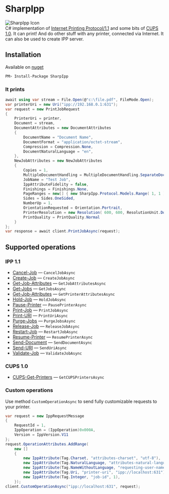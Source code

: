 # SharpIpp
![SharpIpp Icon][SharpIpp.icon]
</br>
C# implementation of [Internet Printing Protocol/1.1](https://tools.ietf.org/html/rfc2911) and some bits of [CUPS 1.0](http://www.cups.org/doc/spec-ipp.html).
It can print! And do other stuff with any printer, connected via Internet.
It can also be used to create IPP server.

## Installation
Available on [nuget][SharpIpp.nuget]
```bash
PM> Install-Package SharpIpp
```

### It prints
```csharp
await using var stream = File.Open(@"c:\file.pdf", FileMode.Open);
var printerUri = new Uri("ipp://192.168.0.1:631");
var request = new PrintJobRequest
{
    PrinterUri = printer,
    Document = stream,
    DocumentAttributes = new DocumentAttributes
    {
        DocumentName = "Document Name",
        DocumentFormat = "application/octet-stream",
        Compression = Compression.None,
        DocumentNaturalLanguage = "en",
    },
    NewJobAttributes = new NewJobAttributes
    {
        Copies = 1,
        MultipleDocumentHandling = MultipleDocumentHandling.SeparateDocumentsCollatedCopies,
        JobName = "Test Job",
        IppAttributeFidelity = false,
        Finishings = Finishings.None,
        PageRanges = new[] { new SharpIpp.Protocol.Models.Range( 1, 1 ) },
        Sides = Sides.OneSided,
        NumberUp = 1,
        OrientationRequested = Orientation.Portrait,
        PrinterResolution = new Resolution( 600, 600, ResolutionUnit.DotsPerInch ),
        PrintQuality = PrintQuality.Normal
    }
};
var response = await client.PrintJobAsync(request);
```

## Supported operations
### IPP 1.1
- [Cancel-Job](https://tools.ietf.org/html/rfc2911#section-3.3.3) — `CancelJobAsync`
- [Create-Job](https://datatracker.ietf.org/doc/html/rfc2911#section-3.2.4) — `CreateJobAsync`
- [Get-Job-Attributes](https://datatracker.ietf.org/doc/html/rfc2911#section-3.3.4) — `GetJobAttributesAsync`
- [Get-Jobs](https://datatracker.ietf.org/doc/html/rfc2911#section-3.2.6) — `GetJobsAsync`
- [Get-Job-Attributes](https://datatracker.ietf.org/doc/html/rfc2911#section-3.3.4) — `GetPrinterAttributesAsync`
- [Hold-Job](https://datatracker.ietf.org/doc/html/rfc2911#section-3.3.5) — `HoldJobAsync`
- [Pause-Printer](https://datatracker.ietf.org/doc/html/rfc2911#section-3.2.7) — `PausePrinterAsync`
- [Print-Job](https://datatracker.ietf.org/doc/html/rfc2911#section-3.2.1) — `PrintJobAsync`
- [Print-URI](https://datatracker.ietf.org/doc/html/rfc2911#section-3.2.2) — `PrintUriAsync`
- [Purge-Jobs](https://tools.ietf.org/html/rfc2911#section-3.2.9) — `PurgeJobsAsync`
- [Release-Job](https://tools.ietf.org/html/rfc2911#section-3.3.6) — `ReleaseJobAsync`
- [Restart-Job](https://tools.ietf.org/html/rfc2911#section-3.3.7) — `RestartJobAsync`
- [Resume-Printer](https://tools.ietf.org/html/rfc2911#section-3.2.8) — `ResumePrinterAsync`
- [Send-Document](https://tools.ietf.org/html/rfc2911#section-3.3.1) — `SendDocumentAsync`
- [Send-URI](https://tools.ietf.org/html/rfc2911#section-3.3.2) — `SendUriAsync`
- [Validate-Job](https://datatracker.ietf.org/doc/html/rfc2911#section-3.2.3) — `ValidateJobAsync`

### CUPS 1.0
- [CUPS-Get-Printers](http://www.cups.org/doc/spec-ipp.html#CUPS_GET_PRINTERS) — `GetCUPSPrintersAsync`

### Custom operations
Use method `CustomOperationAsync` to send fully customizable requests to your printer.

```csharp
var request = new IppRequestMessage
{
    RequestId = 1,
    IppOperation = (IppOperation)0x000A,
    Version = IppVersion.V11
};
request.OperationAttributes.AddRange(
    new []
    {
        new IppAttribute(Tag.Charset, "attributes-charset", "utf-8"),
        new IppAttribute(Tag.NaturalLanguage, "attributes-natural-language", "en"),
        new IppAttribute(Tag.NameWithoutLanguage, "requesting-user-name", "test"),
        new IppAttribute(Tag.Uri, "printer-uri", "ipp://localhost:631"),
        new IppAttribute(Tag.Integer, "job-id", 1),
    });
client.CustomOperationAsync("ipp://localhost:631", request);
```


[SharpIpp.icon]: ipp64.png "SharpIpp Icon"
[SharpIpp.nuget]: https://www.nuget.org/packages/SharpIpp